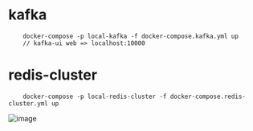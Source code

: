 # kafka
```
    docker-compose -p local-kafka -f docker-compose.kafka.yml up
    // kafka-ui web => localhost:10000 
```


# redis-cluster
```
    docker-compose -p local-redis-cluster -f docker-compose.redis-cluster.yml up
```

![image](https://github.com/user-attachments/assets/75b336ec-cedd-4c6a-96b5-634f917192c2)
